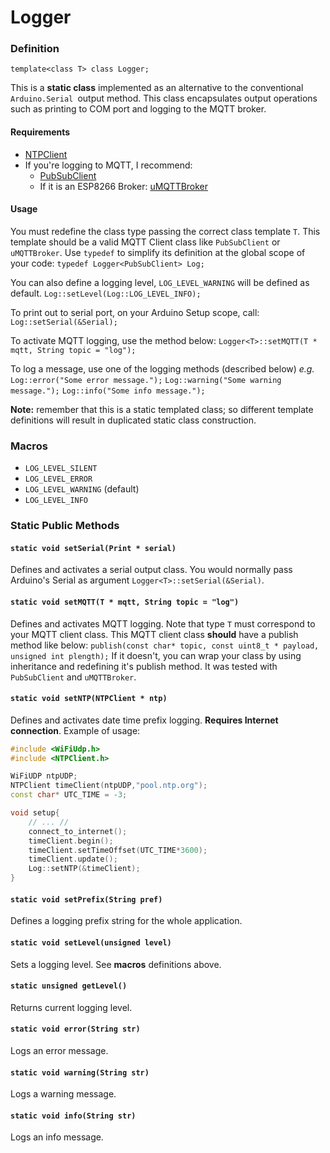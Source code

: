 # Logger

### Definition

`template<class T> class Logger;`

This is a **static class** implemented as an alternative to the conventional `Arduino.Serial `output method. This class encapsulates output operations such as printing to COM port and logging to the MQTT broker.

#### Requirements

* [NTPClient](https://github.com/arduino-libraries/NTPClient)
* If you're logging to MQTT, I recommend:
  * [PubSubClient](https://github.com/knolleary/pubsubclient)
  * If it is an ESP8266 Broker: [uMQTTBroker](https://github.com/martin-ger/uMQTTBroker)

#### Usage

You must redefine the class type passing the correct class template `T`. This template should be a valid MQTT Client class like `PubSubClient` or `uMQTTBroker`. Use `typedef` to simplify its definition at the global scope of your code:
`typedef Logger<PubSubClient> Log;`

You can also define a logging level, `LOG_LEVEL_WARNING` will be defined as default.
`Log::setLevel(Log::LOG_LEVEL_INFO);`

To print out to serial port, on your Arduino Setup scope, call:
`Log::setSerial(&Serial);`

To activate MQTT logging, use the method below:
`Logger<T>::setMQTT(T * mqtt, String topic = "log");`

To log a message, use one of the logging methods (described below) *e.g.*
`Log::error("Some error message.");`
`Log::warning("Some warning message.");`
`Log::info("Some info message.");`

**Note:** remember that this is a static templated class; so different template definitions will result in duplicated static class construction.

### Macros

* `LOG_LEVEL_SILENT`
* `LOG_LEVEL_ERROR`
* `LOG_LEVEL_WARNING` (default)
* `LOG_LEVEL_INFO`

### Static Public Methods

#### `static void setSerial(Print * serial)`

Defines and activates a serial output class. You would normally pass Arduino's Serial as argument `Logger<T>::setSerial(&Serial)`.

#### `static void setMQTT(T * mqtt, String topic = "log")`

Defines and activates MQTT logging. Note that type `T` must correspond to your MQTT client class. This MQTT client class **should** have a publish method like below:
`publish(const char* topic, const uint8_t * payload, unsigned int plength);`
If it doesn't, you can wrap your class by using inheritance and redefining it's publish method. It was tested with `PubSubClient` and `uMQTTBroker`.

#### `static void setNTP(NTPClient * ntp)`

Defines and activates date time prefix logging. **Requires Internet connection**. Example of usage:

```c++
#include <WiFiUdp.h>
#include <NTPClient.h>

WiFiUDP ntpUDP;
NTPClient timeClient(ntpUDP,"pool.ntp.org");
const char* UTC_TIME = -3;

void setup{
    // ... //
    connect_to_internet();
    timeClient.begin();
    timeClient.setTimeOffset(UTC_TIME*3600);
    timeClient.update();
    Log::setNTP(&timeClient);
}
```

#### `static void setPrefix(String pref)`

Defines a logging prefix string for the whole application.

#### `static void setLevel(unsigned level)`

Sets a logging level. See **macros** definitions above.

#### `static unsigned getLevel()`

Returns current logging level.

#### `static void error(String str)`

Logs an error message.

#### `static void warning(String str)`

Logs a warning message.

#### `static void info(String str)`

Logs an info message.

